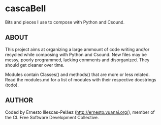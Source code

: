 cascaBell
=========

Bits and pieces I use to compose with Python and Csound.


ABOUT
-----

This project aims at organizing a large ammount of code writing  and/or
recycled while composing with Python and Csound. New files may be messy, poorly
programmed, lacking comments and disorganized. They should get cleaner over time.  

Modules contain Classes() and methods() that are more or less related. Read the
modules.md for a list of modules with their respective docstrings (todo).

AUTHOR
------

Coded by Ernesto Illescas-Peláez (http://ernesto.yuanai.org/), member of the CL
Free Software Development Collective.
